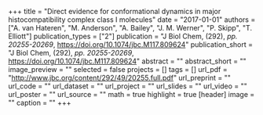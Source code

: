 +++
title = "Direct evidence for conformational dynamics in major histocompatibility complex class I molecules"
date = "2017-01-01"
authors = ["A. van Hateren", "M. Anderson", "A. Bailey", "J. M. Werner", "P. Skipp", "T. Elliott"]
publication_types = ["2"]
publication = "J Biol Chem, (292), _pp. 20255-20269_, https://doi.org/10.1074/jbc.M117.809624"
publication_short = "J Biol Chem, (292), _pp. 20255-20269_, https://doi.org/10.1074/jbc.M117.809624"
abstract = ""
abstract_short = ""
image_preview = ""
selected = false
projects = []
tags = []
url_pdf = "http://www.jbc.org/content/292/49/20255.full.pdf"
url_preprint = ""
url_code = ""
url_dataset = ""
url_project = ""
url_slides = ""
url_video = ""
url_poster = ""
url_source = ""
math = true
highlight = true
[header]
image = ""
caption = ""
+++
